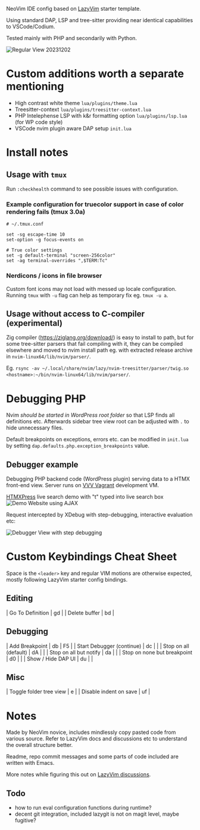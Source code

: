 NeoVim IDE config based on [LazyVim](https://github.com/LazyVim/LazyVim) starter template.

Using standard DAP, LSP and tree-sitter providing near identical capabilities to VSCode/Codium.

Tested mainly with PHP and secondarily with Python.

![Regular View 20231202](https://github.com/jasalt/nvim/assets/2306521/ed2e93a3-c60d-4a69-a9d3-ce9c057a4bcd)

# Custom additions worth a separate mentioning

- High contrast white theme `lua/plugins/theme.lua`
- Treesitter-context `lua/plugins/treesitter-context.lua`
- PHP Intelephense LSP with k&r formatting option `lua/plugins/lsp.lua` (for WP code style)
- VSCode nvim plugin aware DAP setup `init.lua`

# Install notes
## Usage with `tmux`
Run `:checkhealth` command to see possible issues with configuration.

### Example configuration for truecolor support in case of color rendering fails (tmux 3.0a)

```
# ~/.tmux.conf

set -sg escape-time 10
set-option -g focus-events on

# True color settings
set -g default-terminal "screen-256color"
set -ag terminal-overrides ",$TERM:Tc"
```
### Nerdicons / icons in file browser

Custom font icons may not load with messed up locale configuration. Running `tmux` with `-u` flag can help as temporary fix eg. `tmux -u a`.

## Usage without access to C-compiler (experimental)

Zig compiler (https://ziglang.org/download/) is easy to install to path, but for some tree-sitter parsers that fail compiling with it, they can be compiled elsewhere and moved to nvim install path eg. with extracted release archive in `nvim-linux64/lib/nvim/parser/`. 

Eg. `rsync -av ~/.local/share/nvim/lazy/nvim-treesitter/parser/twig.so <hostname>:~/bin/nvim-linux64/lib/nvim/parser/`.

# Debugging PHP

Nvim *should be started in WordPress root folder* so that LSP finds all definitions etc. 
Afterwards sidebar tree view root can be adjusted with `.` to hide unnecessary files.

Default breakpoints on exceptions, errors etc. can be modified in `init.lua` by setting `dap.defaults.php.exception_breakpoints` value.

## Debugger example

Debugging PHP backend code (WordPress plugin) serving data to a HTMX front-end view. Server runs on [VVV Vagrant](https://github.com/svandragt/htmxpress) development VM. 

[HTMXPress](https://github.com/svandragt/htmxpress) live search demo with "t" typed into live search box
![Demo Website using AJAX](https://github.com/jasalt/nvim/assets/2306521/ccbf9707-219f-4ecc-a5e7-570ca08e8d19)

Request intercepted by XDebug with step-debugging, interactive evaluation etc:

![Debugger View with step debugging](https://github.com/jasalt/nvim/assets/2306521/e618510e-e584-4144-942a-52bdc04bfe93)

# Custom Keybindings Cheat Sheet

Space is the `<leader>` key and regular VIM motions are otherwise expected, mostly following LazyVim starter config bindings.

## Editing

| Go To Definition | gd         |
| Delete buffer    | <leader>bd |

## Debugging

| Add Breakpoint              | <leader>db | <leader>F5 |
| Start Debugger (continue)   | <leader>dc |            |
| Stop on all (default)       | <leader>dA |            |
| Stop on all but notify      | <leader>da |            |
| Stop on none but breakpoint | <leader>d0 |            |
| Show / Hide DAP UI          | <leader>du |            |

## Misc

| Toggle folder tree view | <leader>e  |
| Disable indent on save  | <leader>uf |

# Notes

Made by NeoVim novice, includes mindlessly copy pasted code from various source. 
Refer to LazyVim docs and discussions etc to understand the overall structure better.

Readme, repo commit messages and some parts of code included are written with Emacs.

More notes while figuring this out on [LazyVim discussions](https://github.com/LazyVim/LazyVim/discussions/645).

## Todo

- how to run eval configuration functions during runtime?
- decent git integration, included lazygit is not on magit level, maybe fugitive?
